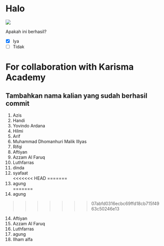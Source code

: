 # Halo

![](https://www.karismaacademy.com/wp-content/themes/karisma-academy/images/slider/home/top/robot.jpg)


Apakah ini berhasil? <br>

-   [x] Iya
-   [ ] Tidak

# For collaboration with Karisma Academy

## Tambahkan nama kalian yang sudah berhasil commit

1. Azis <br>
2. Handi <br>
3. Yovindo Ardana <br>
4. Hilmi <br>
5. Arif <br>
6. Muhammad Dhomanhuri Malik Illyas <br>
7. Rifqi <br>
8. Aftiyan <br>
9. Azzam Al Faruq <br>
10. Luthfarras <br>
11. dinda <br> 
12. syafaat <br>
<<<<<<< HEAD
=======
13. agung <br>
=======
13. agung
>>>>>>> 07abfd0316ecbc69ffd18cb715f4963c50246e13
14. Aftiyan <br>
15. Azzam Al Faruq <br>
16. Luthfarras <br>
17. agung
18. Ilham alfa <br>


